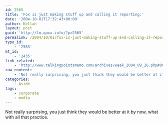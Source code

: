 ```yaml
---
id: 2565
title: 'Fox is just making stuff up and calling it reporting.'
date: '2004-10-01T17:32:43+00:00'
author: Kellan
layout: post
guid: 'http://lm.quxx.info/?p=2565'
permalink: /2004/10/01/fox-is-just-making-stuff-up-and-calling-it-reporting/
typo_id:
    - '2563'
mt_id:
    - '2435'
link_related:
    - 'http://www.talkingpointsmemo.com/archives/week_2004_09_26.php#003555'
raw_content:
    - 'Not really surprising, you just think they would be better at it by now, what with all that practice.'
categories:
    - Aside
tags:
    - corporate
    - media
---
```


Not really surprising, you just think they would be better at it by now, what with all that practice.